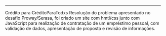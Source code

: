---
Crédito para CréditoParaTodxs
Resolução do problema apresentado no desafio Proway/Serasa, foi criado um site com hmtl/css junto com JavaScript para realização de contratação de um empréstimo pessoal, com validação de dados, apresentação de proposta e revisão de informações.
